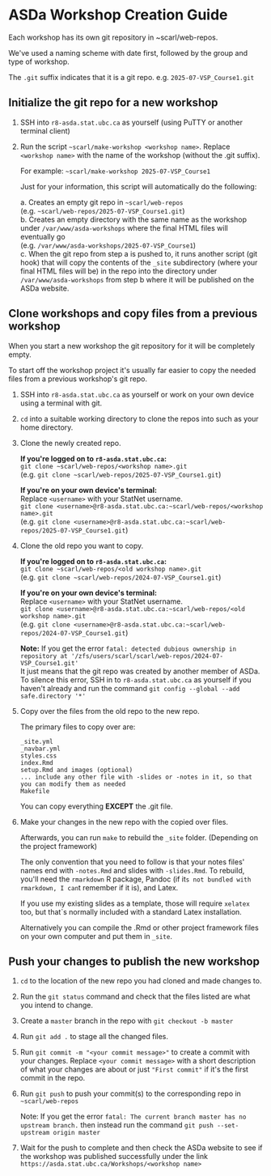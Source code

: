# ASDa Workshop Creation Guide

Each workshop has its own git repository in ~scarl/web-repos.

We've used a naming scheme with date first, followed by the group and type of workshop. 

The `.git` suffix indicates that it is a git repo. e.g. `2025-07-VSP_Course1.git`

## Initialize the git repo for a new workshop

1. SSH into `r8-asda.stat.ubc.ca` as yourself (using PuTTY or another terminal client) 

2. Run the script `~scarl/make-workshop <workshop name>`. Replace `<workshop name>` with the name of the workshop (without the .git suffix).   

    For example: `~scarl/make-workshop 2025-07-VSP_Course1` 

    Just for your information, this script will automatically do the following:  

    a. Creates an empty git repo in `~scarl/web-repos`  
    (e.g. `~scarl/web-repos/2025-07-VSP_Course1.git`)  
    b. Creates an empty directory with the same name as the workshop under `/var/www/asda-workshops` where the final HTML files will eventually go  
    (e.g. `/var/www/asda-workshops/2025-07-VSP_Course1`)  
    c. When the git repo from step a is pushed to, it runs another script (git hook) that will copy the contents of the `_site` subdirectory (where your final HTML files will be) in the repo into the directory under `/var/www/asda-workshops` from step b where it will be published on the ASDa website.

## Clone workshops and copy files from a previous workshop

When you start a new workshop the git repository for it will be completely empty. 

To start off the workshop project it's usually far easier to copy the needed files from a previous workshop's git repo.

1. SSH into `r8-asda.stat.ubc.ca` as yourself or work on your own device using a terminal with git.

2. `cd` into a suitable working directory to clone the repos into such as your home directory.

3. Clone the newly created repo.

    **If you're logged on to `r8-asda.stat.ubc.ca`:**  
    `git clone ~scarl/web-repos/<workshop name>.git`  
    (e.g. `git clone ~scarl/web-repos/2025-07-VSP_Course1.git`)

    **If you're on your own device's terminal:**  
    Replace `<username>` with your StatNet username.  
    `git clone <username>@r8-asda.stat.ubc.ca:~scarl/web-repos/<workshop name>.git`  
    (e.g. `git clone <username>@r8-asda.stat.ubc.ca:~scarl/web-repos/2025-07-VSP_Course1.git`)

4. Clone the old repo you want to copy.

    **If you're logged on to `r8-asda.stat.ubc.ca`:**  
    `git clone ~scarl/web-repos/<old workshop name>.git`  
    (e.g. `git clone ~scarl/web-repos/2024-07-VSP_Course1.git`)

    **If you're on your own device's terminal:**  
    Replace `<username>` with your StatNet username.  
    `git clone <username>@r8-asda.stat.ubc.ca:~scarl/web-repos/<old workshop name>.git`  
    (e.g. `git clone <username>@r8-asda.stat.ubc.ca:~scarl/web-repos/2024-07-VSP_Course1.git`)

    **Note:** If you get the error `fatal: detected dubious ownership in repository at '/zfs/users/scarl/scarl/web-repos/2024-07-VSP_Course1.git'`  
    It just means that the git repo was created by another member of ASDa. To silence this error, SSH in to `r8-asda.stat.ubc.ca` as yourself if you haven't already and run the command `git config --global --add safe.directory '*'`

5. Copy over the files from the old repo to the new repo.

    The primary files to copy over are:
    ```
    _site.yml
    _navbar.yml
    styles.css
    index.Rmd
    setup.Rmd and images (optional)
    ... include any other file with -slides or -notes in it, so that you can modify them as needed
    Makefile
    ```

    You can copy everything **EXCEPT** the .git file.

6. Make your changes in the new repo with the copied over files.

    Afterwards, you can run `make` to rebuild the `_site` folder. (Depending on the project framework)

    The only convention that you need to follow is that your notes files' names
    end with `-notes.Rmd` and slides with `-slides.Rmd`. To rebuild, you'll need
    the `rmarkdown` R package, Pandoc (if it`s not bundled with rmarkdown,
    I can`t remember if it is), and Latex. 

    If you use my existing slides as a template, those will require `xelatex` too, but that`s normally included with a standard Latex installation.

    Alternatively you can compile the .Rmd or other project framework files on your own computer and put them in `_site`. 

## Push your changes to publish the new workshop

1. `cd` to the location of the new repo you had cloned and made changes to.

2. Run the `git status` command and check that the files listed are what you intend to change.

3. Create a `master` branch in the repo with `git checkout -b master`

4. Run `git add .` to stage all the changed files.

5. Run `git commit -m "<your commit message>"` to create a commit with your changes. Replace `<your commit message>` with a short description of what your changes are about or just `"First commit"` if it's the first commit in the repo. 

6. Run `git push` to push your commit(s) to the corresponding repo in `~scarl/web-repos`

    Note: If you get the error `fatal: The current branch master has no upstream branch.` then instead run the command `git push --set-upstream origin master`

7. Wait for the push to complete and then check the ASDa website to see if the workshop was published successfully under the link `https://asda.stat.ubc.ca/Workshops/<workshop name>`
